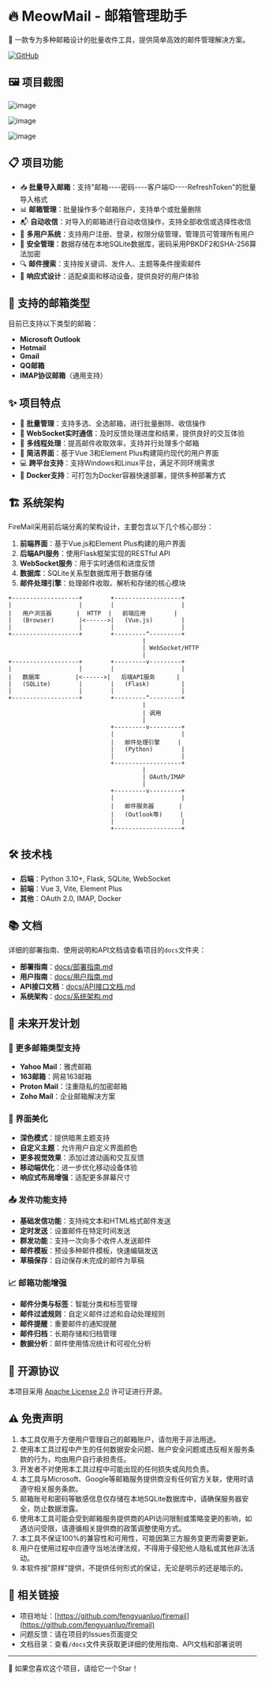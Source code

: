 # 🔥 MeowMail - 邮箱管理助手

🌟 一款专为多种邮箱设计的批量收件工具，提供简单高效的邮件管理解决方案。

[![GitHub](https://img.shields.io/github/license/fengyuanluo/firemail)](https://github.com/fengyuanluo/firemail)

## 🖼️ 项目截图

![image](https://git.adust.f5.si/gh/fengyuanluo/tuchuang@main/20250410194654.png)

![image](https://git.adust.f5.si/gh/fengyuanluo/tuchuang@main/20250410194726.png)

![image](https://git.adust.f5.si/gh/fengyuanluo/tuchuang@main/20250410194744.png)

## 📋 项目功能

- 📥 **批量导入邮箱**：支持"邮箱----密码----客户端ID----RefreshToken"的批量导入格式
- 📊 **邮箱管理**：批量操作多个邮箱账户，支持单个或批量删除
- 📬 **自动收信**：对导入的邮箱进行自动收信操作，支持全部收信或选择性收信
- 👥 **多用户系统**：支持用户注册、登录，权限分级管理，管理员可管理所有用户
- 🔐 **安全管理**：数据存储在本地SQLite数据库，密码采用PBKDF2和SHA-256算法加密
- 🔍 **邮件搜索**：支持按关键词、发件人、主题等条件搜索邮件
- 📱 **响应式设计**：适配桌面和移动设备，提供良好的用户体验

## 📧 支持的邮箱类型

目前已支持以下类型的邮箱：

- **Microsoft Outlook**
- **Hotmail**
- **Gmail**
- **QQ邮箱**
- **IMAP协议邮箱**（通用支持）

## ✨ 项目特点

- 🚀 **批量管理**：支持多选、全选邮箱，进行批量删除、收信操作
- 🔄 **WebSocket实时通信**：及时反馈处理进度和结果，提供良好的交互体验
- 🧵 **多线程处理**：提高邮件收取效率，支持并行处理多个邮箱
- 🎨 **简洁界面**：基于Vue 3和Element Plus构建简约现代的用户界面
- 💻 **跨平台支持**：支持Windows和Linux平台，满足不同环境需求
- 🔧 **Docker支持**：可打包为Docker容器快速部署，提供多种部署方式

## 🏗️ 系统架构

FireMail采用前后端分离的架构设计，主要包含以下几个核心部分：

1. **前端界面**：基于Vue.js和Element Plus构建的用户界面
2. **后端API服务**：使用Flask框架实现的RESTful API
3. **WebSocket服务**：用于实时通信和进度反馈
4. **数据库**：SQLite关系型数据库用于数据存储
5. **邮件处理引擎**：处理邮件收取、解析和存储的核心模块

```
+-------------------+        +-------------------+
|                   |        |                   |
|   用户浏览器       |  HTTP  |   前端应用        |
|   (Browser)       |<------>|   (Vue.js)        |
|                   |        |                   |
+-------------------+        +---------^---------+
                                      |
                                      | WebSocket/HTTP
                                      |
+-------------------+        +---------v---------+
|                   |        |                   |
|   数据库          |<------>|   后端API服务      |
|   (SQLite)        |        |   (Flask)         |
|                   |        |                   |
+-------------------+        +---------^---------+
                                      |
                                      | 调用
                                      |
                             +---------v---------+
                             |                   |
                             |   邮件处理引擎     |
                             |   (Python)        |
                             |                   |
                             +-------------------+
                                      |
                                      | OAuth/IMAP
                                      |
                             +---------v---------+
                             |                   |
                             |   邮件服务器       |
                             |   (Outlook等)     |
                             |                   |
                             +-------------------+
```

## 🛠️ 技术栈

- **后端**：Python 3.10+, Flask, SQLite, WebSocket
- **前端**：Vue 3, Vite, Element Plus
- **其他**：OAuth 2.0, IMAP, Docker

## 📚 文档

详细的部署指南、使用说明和API文档请查看项目的`docs`文件夹：

- **部署指南**：[docs/部署指南.md](docs/部署指南.md)
- **用户指南**：[docs/用户指南.md](docs/用户指南.md)
- **API接口文档**：[docs/API接口文档.md](docs/API接口文档.md)
- **系统架构**：[docs/系统架构.md](docs/系统架构.md)

## 🔮 未来开发计划

### 📧 更多邮箱类型支持

- **Yahoo Mail**：雅虎邮箱
- **163邮箱**：网易163邮箱
- **Proton Mail**：注重隐私的加密邮箱
- **Zoho Mail**：企业邮箱解决方案

### 🎨 界面美化

- **深色模式**：提供暗黑主题支持
- **自定义主题**：允许用户自定义界面颜色
- **更多视觉效果**：添加过渡动画和交互反馈
- **移动端优化**：进一步优化移动设备体验
- **响应式布局增强**：适配更多屏幕尺寸

### 📤 发件功能支持

- **基础发信功能**：支持纯文本和HTML格式邮件发送
- **定时发送**：设置邮件在特定时间发送
- **群发功能**：支持一次向多个收件人发送邮件
- **邮件模板**：预设多种邮件模板，快速编辑发送
- **草稿保存**：自动保存未完成的邮件为草稿

### 📈 邮箱功能增强

- **邮件分类与标签**：智能分类和标签管理
- **邮件过滤规则**：自定义邮件过滤和自动处理规则
- **邮件提醒**：重要邮件的通知提醒
- **邮件归档**：长期存储和归档管理
- **数据分析**：邮件使用情况统计和可视化分析

## 📄 开源协议

本项目采用 [Apache License 2.0](https://www.apache.org/licenses/LICENSE-2.0) 许可证进行开源。

## ⚠️ 免责声明

1. 本工具仅用于方便用户管理自己的邮箱账户，请勿用于非法用途。
2. 使用本工具过程中产生的任何数据安全问题、账户安全问题或违反相关服务条款的行为，均由用户自行承担责任。
3. 开发者不对使用本工具过程中可能出现的任何损失或风险负责。
4. 本工具与Microsoft、Google等邮箱服务提供商没有任何官方关联，使用时请遵守相关服务条款。
5. 邮箱账号和密码等敏感信息仅存储在本地SQLite数据库中，请确保服务器安全，防止数据泄露。
6. 使用本工具可能会受到邮箱服务提供商的API访问限制或策略变更的影响，如遇访问受限，请遵循相关提供商的政策调整使用方式。
7. 本工具不保证100%的兼容性和可用性，可能因第三方服务变更而需要更新。
8. 用户在使用过程中应遵守当地法律法规，不得用于侵犯他人隐私或其他非法活动。
9. 本软件按"原样"提供，不提供任何形式的保证，无论是明示的还是暗示的。

## 🔗 相关链接

- 项目地址：[https://github.com/fengyuanluo/firemail](https://github.com/fengyuanluo/firemail)
- 问题反馈：请在项目的Issues页面提交
- 文档目录：查看`/docs`文件夹获取更详细的使用指南、API文档和部署说明

---

💖 如果您喜欢这个项目，请给它一个Star！ 
